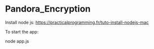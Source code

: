 # Pandora_Encryption

Install node js:
https://practicalprogramming.fr/tuto-install-nodejs-mac


To start the app:

node app.js
